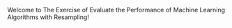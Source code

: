 Welcome to The Exercise of Evaluate the Performance of Machine Learning Algorithms with Resampling!
